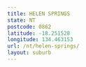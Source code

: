 ```yaml
---
title: HELEN SPRINGS
state: NT
postcode: 0862
latitude: -18.251528
longitude: 134.463153
url: /nt/helen-springs/
layout: suburb
---
```

